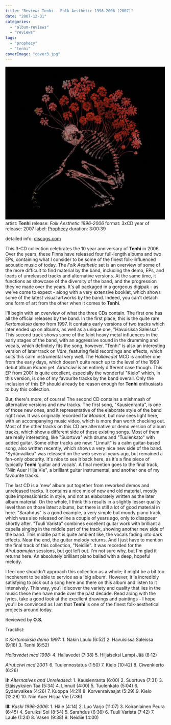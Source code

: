 ```yaml
---
title: "Review: Tenhi - Folk Aesthetic 1996-2006 (2007)"
date: "2007-12-31"
categories: 
  - "album-reviews"
  - "reviews"
tags: 
  - "prophecy"
  - "tenhi"
coverImage: "cover3.jpg"
---
```


[![](images/cover3.jpg)](http://www.eveningoflight.nl/wordpress/wp-content/uploads/2011/07/cover3.jpg "tenhi_fa")artist: **Tenhi** release: _Folk Aesthetic 1996-2006_ format: 3xCD year of release: 2007 label: [Prophecy](http://www.prophecy.cd/) duration: 3:00:39

detailed info: [discogs.com](http://www.discogs.com/Tenhi-Folk-Aesthetic-1996-2006/release/1042968)

This 3-CD collection celebrates the 10 year anniversary of **Tenhi** in 2006. Over the years, these Finns have released four full-length albums and two EPs, containing what I consider to be some of the finest folk-influenced acoustic music of today. The _Folk Aesthetic_ set is an overview of some of the more difficult to find material by the band, including the demo, EPs, and loads of unreleased tracks and alternative versions. At the same time, it functions as showcase of the diversity of the band, and the progression they've made over the years. It's all packaged in a gorgeous digipak - as we've come to expect - along with a very extensive booklet, which shows some of the latest visual artworks by the band. Indeed, you can't detach one form of art from the other when it comes to **Tenhi**.

I'll begin with an overview of what the three CDs contain. The first one has all the official releases by the band. In the first place, this is the quite rare _Kertomuksia_ demo from 1997. It contains early versions of two tracks which later ended up on albums, as well as a unique one, "Havuisissa Saleissa". This second track shows some of the faint heavy metal influences in the early stages of the band, with an aggressive sound in the drumming and vocals, which definitely fits the song, however. "Tenhi" is also an interesting version of later track on _Väre_, featuring field recordings and effects, which suits this calm instrumental very well. The _Hallavedet_ MCD is another one from the early days, which doesn't quite reach up to the level of the 1999 debut album _Kauan_ yet. _Airut:ciwi_ is an entirely different case though. This EP from 2001 is quite excellent, especially the wonderful "Kielo" which, in this version, is one of my favourite tracks by the band overall. Only the inclusion of this EP should already be reason enough for **Tenhi** enthusiasts to buy this collection.

But, there's more, of course! The second CD contains a mishmash of alternative versions and new tracks. The first song, "Kausienranta", is one of those new ones, and it representative of the elaborate style of the band right now. It was originally recorded for _Maaäet_, but now sees light here, with an accompanying music video, which is more than worth checking out. Most of the other tracks on this CD are alternative or demo version of album tracks, which show a different side of these existing songs. Most of them are really interesting, like "Suortuva" with drums and "Tuulenkato" with added guitar. Some other tracks are new: "Linnuit" is a calm guitar-based song, also written recently, which shows a very nice new side of the band. "Sydänvalkea" was released on the web several years ago, but remained a fan-only obscurity. It's nice to see it back here, as it's a fine piece of typically **Tenhi** 'guitar and vocals'. A final mention goes to the final track, "Niin Auer Hilja Vie", a brilliant guitar instrumental, and another one of my favourite tracks.

The last CD is a 'new' album put together from reworked demos and unreleased tracks. It contains a nice mix of new and old material, mostly quite impressionistic in style, and not as elaborately written as the later album material. On the whole, I think this results in a slightly lesser quality level than on those latest albums, but there is still a lot of good material in here. "Sarahdus" is a good example, a very simple but moody piano track, which was also released online a couple of years ago, only to disappear shortly after. "Tuuli Varista" combines excellent guitar work with brilliant a capella singing in the middle part of the track, showing another new side of the band. This middle part is quite ambient like, the vocals fading into dark effects. Near the end, the guitar melody returns. And I just have to mention the final track of this collection, "Neidiie". It was recorded for the _Airut:aamujen_ sessions, but got left out. I'm not sure why, but I'm glad it returns here. An absolutely brilliant piano ballad with a deep, hopeful melody.

I feel one shouldn't approach this collection as a whole; it might be a bit too incoherent to be able to service as a 'big album'. However, it is incredibly satisfying to pick out a song here and there on this album and listen to it intensively. This way, you'll discover the variety and quality that lies in the music these men have made over the past decade. Read along with the lyrics, take a good look at the excellent drawings and paintings - I hope you'll be convinced as I am that **Tenhi** is one of the finest folk-aesthetical projects around today.

Reviewed by **O.S.**

Tracklist:

**I:** _Kertomuksia demo 1997:_ 1. Näkin Laulu (6:52) 2. Havuisissa Saleissa (9:18) 3. Tenhi (6:52)

_Hallavedet mcd 1998:_ 4. Hallavedet (7:38) 5. Hiljaiseksi Lampi Jää (8:12)

_Airut:ciwi mcd 2001:_ 6. Tuulennostatus (1:50) 7. Kielo (10:42) 8. Ciwenkierto (6:26)

**II:** _Alternatives and Unreleased:_ 1. Kausienranta (6:00) 2. Suortuva (7:31) 3. Etäisyyksien Taa (5:34) 4. Linnuit (4:00) 5. Tuulenkato (5:04) 6. Sydänvalkea (4:26) 7. Kuoppa (4:21) 8. Korvenraivaajat (5:29) 9. Kielo (12:28) 10. Niin Auer Hiljaa Vie (7:36)

**III:** _Kaski 1996-2006:_ 1. Häie (4:14) 2. Luo Varjo (11:07) 3. Koiranlainen Peura (6:45) 4. Suruiksi Soi (8:54) 5. Sarahdus (6:36) 6. Tuuli Varista (7:42) 7. Laule (1:24) 8. Vasen (9:38) 9. Neidiie (4:00)
